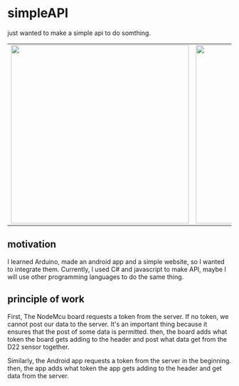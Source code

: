 # simpleAPI
just wanted to make a simple api to do somthing.

<table>
  <tr>
    <td><img src="https://user-images.githubusercontent.com/66697879/102014457-0d711880-3d91-11eb-826e-2f30fc0bcac7.jpg" height="400px" ></td>
    <td><img src="https://user-images.githubusercontent.com/66697879/102014483-31ccf500-3d91-11eb-91fe-1949a37649d1.png" height="400px" ></td>
  </tr>
</table>

## motivation
I learned Arduino, made an android app and a simple website, so I wanted to integrate them.
Currently, l used C# and javascript to make API, maybe I will use other programming languages to do the same thing.

## principle of work
First, The NodeMcu board requests a token from the server.
If no token, we cannot post our data to the server. It's an important thing because it ensures that the post of some data is permitted.
then, the board adds what token the board gets adding to the header and post what data get from the D22 sensor together.

Similarly, the Android app requests a token from the server in the beginning.
then, the app adds what token the app gets adding to the header and get data from the server. 
